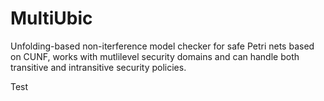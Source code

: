 # MultiUbic
Unfolding-based non-iterference model checker for safe Petri nets  based on CUNF, works with mutlilevel security domains and can handle both transitive and intransitive security policies.

Test
